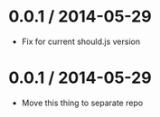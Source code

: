0.0.1 / 2014-05-29
==================

 * Fix for current should.js version

0.0.1 / 2014-05-29
==================

 * Move this thing to separate repo